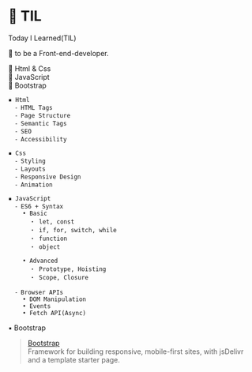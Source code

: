 # 📝 TIL

Today I Learned(TIL)

🎯 to be a Front-end-developer.

📕 Html & Css </br>
📙 JavaScript </br>
📗 Bootstrap

```
▪ Html
  ⁃ HTML Tags
  ⁃ Page Structure
  ⁃ Semantic Tags
  ⁃ SEO
  ⁃ Accessibility

▪ Css
  ⁃ Styling
  ⁃ Layouts
  ⁃ Responsive Design
  ⁃ Animation

▪ JavaScript
  ⁃ ES6 + Syntax
    • Basic
      ・ let, const
      ・ if, for, switch, while
      ・ function
      ・ object

    • Advanced
      ・ Prototype, Hoisting
      ・ Scope, Closure

  ⁃ Browser APIs
    • DOM Manipulation
    • Events
    • Fetch API(Async)
```
▪ Bootstrap

> [Bootstrap](https://getbootstrap.com/docs/5.1/getting-started/introduction/) <br>
> Framework for building responsive, mobile-first sites, with jsDelivr and a template starter page.

